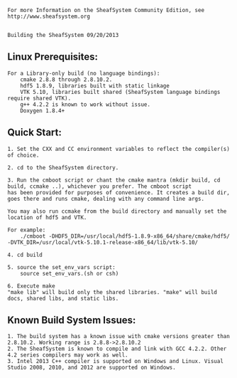 
	For more Information on the SheafSystem Community Edition, see http://www.sheafsystem.org
		

	Building the SheafSystem 09/20/2013


Linux Prerequisites:
-
	For a Library-only build (no language bindings):
		cmake 2.8.8 through 2.8.10.2. 
		hdf5 1.8.9, libraries built with static linkage
		VTK 5.10, libraries built shared (SheafSystem language bindings require shared VTK).
		g++ 4.2.2 is known to work without issue. 
		Doxygen 1.8.4+
	
Quick Start:
-
	1. Set the CXX and CC environment variables to reflect the compiler(s) of choice.

	2. cd to the SheafSystem directory.

	3. Run the cmboot script or chant the cmake mantra (mkdir build, cd build, ccmake ..), whichever you prefer. The cmboot script 
	has been provided for purposes of convenience. It creates a build dir, goes there and runs cmake, dealing with any command line args. 

	You may also run ccmake from the build directory and manually set the location of hdf5 and VTK.
	
	For example:
		./cmboot -DHDF5_DIR=/usr/local/hdf5-1.8.9-x86_64/share/cmake/hdf5/ -DVTK_DIR=/usr/local/vtk-5.10.1-release-x86_64/lib/vtk-5.10/
		
	4. cd build

	5. source the set_env_vars script:
   		source set_env_vars.(sh or csh)
	
	6. Execute make
   	"make lib" will build only the shared libraries. "make" will build docs, shared libs, and static libs.


Known Build System Issues:
-
	1. The build system has a known issue with cmake versions greater than 2.8.10.2. Working range is 2.8.8->2.8.10.2
	2. The SheafSystem is known to compile and link with GCC 4.2.2. Other 4.2 series compilers may work as well. 
	3. Intel 2013 C++ compiler is supported on Windows and Linux. Visual Studio 2008, 2010, and 2012 are supported on Windows.
